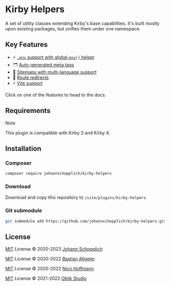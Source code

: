 # Kirby Helpers

A set of utility classes extending Kirby's base capabilities. It's built mostly upon existing packages, but unifies them under one namespace.

## Key Features

- ⚡️ [`.env` support with global `env()` helper](./docs/env.md)
- 🗂 [Auto-generated meta tags](./docs/meta.md)
- 🧭 [Sitemaps with multi-language support](./docs/sitemap.md)
- 🔀 [Route redirects](./docs/redirects.md)
- ⚡️ [Vite support](./docs/vite.md)

Click on one of the features to head to the docs.

## Requirements

> [!NOTE]
> This plugin is compatible with Kirby 3 and Kirby 4.

## Installation

### Composer

```bash
composer require johannschopplich/kirby-helpers
```

### Download

Download and copy this repository to `/site/plugins/kirby-helpers`.

### Git submodule

```bash
git submodule add https://github.com/johannschopplich/kirby-helpers.git site/plugins/kirby-helpers
```

## License

[MIT](./LICENSE) License © 2020-2023 [Johann Schopplich](https://github.com/johannschopplich)

[MIT](./LICENSE) License © 2020-2022 [Bastian Allgeier](https://github.com/getkirby)

[MIT](./LICENSE) License © 2020-2022 [Nico Hoffmann](https://github.com/getkirby)

[MIT](./LICENSE) License © 2021-2022 [Oblik Studio](https://github.com/OblikStudio)
